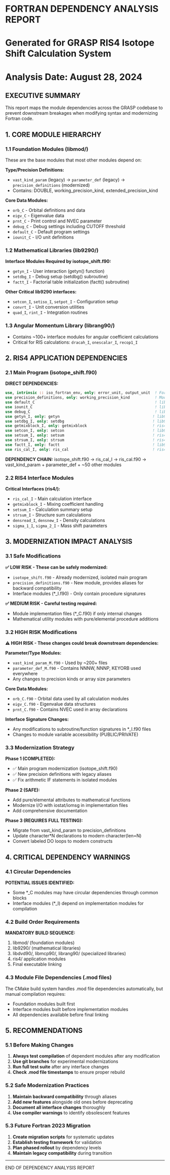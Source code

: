 # FORTRAN DEPENDENCY ANALYSIS REPORT
# Generated for GRASP RIS4 Isotope Shift Calculation System
# Analysis Date: August 28, 2024

## EXECUTIVE SUMMARY
This report maps the module dependencies across the GRASP codebase to prevent
downstream breakages when modifying syntax and modernizing Fortran code.

## 1. CORE MODULE HIERARCHY

### 1.1 Foundation Modules (libmod/)
These are the base modules that most other modules depend on:

**Type/Precision Definitions:**
- `vast_kind_param` (legacy) -> `parameter_def` (legacy) -> `precision_definitions` (modernized)
- Contains: DOUBLE, working_precision_kind, extended_precision_kind

**Core Data Modules:**
- `orb_C` - Orbital definitions and data
- `eigv_C` - Eigenvalue data  
- `prnt_C` - Print control and NVEC parameter
- `debug_C` - Debug settings including CUTOFF threshold
- `default_C` - Default program settings
- `iounit_C` - I/O unit definitions

### 1.2 Mathematical Libraries (lib9290/)
**Interface Modules Required by isotope_shift.f90:**
- `getyn_I` - User interaction (getyn() function)
- `setdbg_I` - Debug setup (setdbg() subroutine)
- `factt_I` - Factorial table initialization (factt() subroutine)

**Other Critical lib9290 interfaces:**
- `setcon_I`, `setiso_I`, `setpot_I` - Configuration setup
- `convrt_I` - Unit conversion utilities
- `quad_I`, `rint_I` - Integration routines

### 1.3 Angular Momentum Library (librang90/)
- Contains ~100+ interface modules for angular coefficient calculations
- Critical for RIS calculations: `dracah_I`, `onescalar_I`, `recop1_I`

## 2. RIS4 APPLICATION DEPENDENCIES

### 2.1 Main Program (isotope_shift.f90)
**DIRECT DEPENDENCIES:**
```fortran
use, intrinsic :: iso_fortran_env, only: error_unit, output_unit  ! Fortran 2023
use precision_definitions, only: working_precision_kind           ! Modernized
use default_C                                                     ! libmod
use iounit_C                                                      ! libmod
use debug_C                                                       ! libmod
use getyn_I, only: getyn                                         ! lib9290
use setdbg_I, only: setdbg                                       ! lib9290
use getmixblock_I, only: getmixblock                             ! ris4
use setcon_I, only: setcon                                       ! lib9290
use setsum_I, only: setsum                                       ! ris4
use strsum_I, only: strsum                                       ! ris4
use factt_I, only: factt                                         ! lib9290
use ris_cal_I, only: ris_cal                                     ! ris4
```

**DEPENDENCY CHAIN:**
isotope_shift.f90 → ris_cal_I → ris_cal.f90 → vast_kind_param + parameter_def + ~50 other modules

### 2.2 RIS4 Interface Modules
**Critical Interfaces (ris4/):**
- `ris_cal_I` - Main calculation interface
- `getmixblock_I` - Mixing coefficient handling  
- `setsum_I` - Calculation summary setup
- `strsum_I` - Structure sum calculations
- `densread_I`, `densnew_I` - Density calculations
- `sigma_1_I`, `sigma_2_I` - Mass shift parameters

## 3. MODERNIZATION IMPACT ANALYSIS

### 3.1 Safe Modifications
**✅ LOW RISK - These can be safely modernized:**
- `isotope_shift.f90` - Already modernized, isolated main program
- `precision_definitions.f90` - New module, provides aliases for backward compatibility
- Interface modules (*_I.f90) - Only contain procedure signatures

**✅ MEDIUM RISK - Careful testing required:**
- Module implementation files (*_C.f90) if only internal changes
- Mathematical utility modules with pure/elemental procedure additions

### 3.2 HIGH RISK Modifications
**⚠️ HIGH RISK - These changes could break downstream dependencies:**

**Parameter/Type Modules:**
- `vast_kind_param_M.f90` - Used by ~200+ files
- `parameter_def_M.f90` - Contains NNNW, NNNP, KEYORB used everywhere
- Any changes to precision kinds or array size parameters

**Core Data Modules:**
- `orb_C.f90` - Orbital data used by all calculation modules
- `eigv_C.f90` - Eigenvalue data structures
- `prnt_C.f90` - Contains NVEC used in array declarations

**Interface Signature Changes:**
- Any modifications to subroutine/function signatures in *_I.f90 files
- Changes to module variable accessibility (PUBLIC/PRIVATE)

### 3.3 Modernization Strategy
**Phase 1 (COMPLETED):** 
- ✅ Main program modernization (isotope_shift.f90)
- ✅ New precision definitions with legacy aliases
- ✅ Fix arithmetic IF statements in isolated modules

**Phase 2 (SAFE):**
- Add pure/elemental attributes to mathematical functions
- Modernize I/O with iostat/iomsg in implementation files
- Add comprehensive documentation

**Phase 3 (REQUIRES FULL TESTING):**
- Migrate from vast_kind_param to precision_definitions
- Update character*N declarations to modern character(len=N)
- Convert labeled DO loops to modern constructs

## 4. CRITICAL DEPENDENCY WARNINGS

### 4.1 Circular Dependencies
**POTENTIAL ISSUES IDENTIFIED:**
- Some *_C modules may have circular dependencies through common blocks
- Interface modules (*_I) depend on implementation modules for compilation

### 4.2 Build Order Requirements
**MANDATORY BUILD SEQUENCE:**
1. libmod/ (foundation modules)
2. lib9290/ (mathematical libraries)  
3. libdvd90/, libmcp90/, librang90/ (specialized libraries)
4. ris4/ application modules
5. Final executable linking

### 4.3 Module File Dependencies (.mod files)
The CMake build system handles .mod file dependencies automatically, but manual compilation requires:
- Foundation modules built first
- Interface modules built before implementation modules
- All dependencies available before final linking

## 5. RECOMMENDATIONS

### 5.1 Before Making Changes
1. **Always test compilation** of dependent modules after any modification
2. **Use git branches** for experimental modernizations
3. **Run full test suite** after any interface changes
4. **Check .mod file timestamps** to ensure proper rebuild

### 5.2 Safe Modernization Practices
1. **Maintain backward compatibility** through aliases
2. **Add new features** alongside old ones before deprecating
3. **Document all interface changes** thoroughly
4. **Use compiler warnings** to identify obsolescent features

### 5.3 Future Fortran 2023 Migration
1. **Create migration scripts** for systematic updates
2. **Establish testing framework** for validation
3. **Plan phased rollout** by dependency levels
4. **Maintain legacy compatibility** during transition

---
END OF DEPENDENCY ANALYSIS REPORT